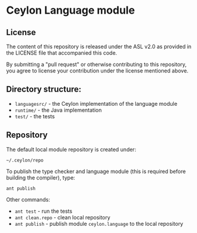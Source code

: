 Ceylon Language module
======================

License
-------

The content of this repository is released under the ASL v2.0
as provided in the LICENSE file that accompanied this code.

By submitting a "pull request" or otherwise contributing to this repository, you
agree to license your contribution under the license mentioned above.

Directory structure:
--------------------

* `languagesrc/` - the Ceylon implementation of the 
                   language module
* `runtime/`      - the Java implementation
* `test/`         - the tests

Repository
----------

The default local module repository is created under: 

    ~/.ceylon/repo

To publish the type checker and language module (this
is required before building the compiler), type:

    ant publish

Other commands:

* `ant test`         - run the tests         
* `ant clean.repo`   - clean local repository
* `ant publish`      - publish module `ceylon.language` 
                       to the local repository
